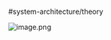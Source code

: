 #system-architecture/theory    

![image.png](https://typora-tes.oss-cn-shanghai.aliyuncs.com/picgo/20230424205133.png)